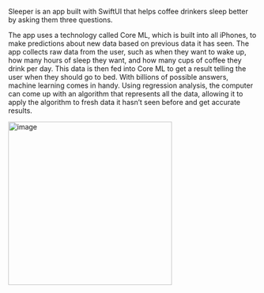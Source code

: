 Sleeper is an app built with SwiftUI that helps coffee drinkers sleep better by asking them three questions.

The app uses a technology called Core ML, which is built into all iPhones, to make predictions about new data based on previous data it has seen. 
The app collects raw data from the user, such as when they want to wake up, how many hours of sleep they want, and how many cups of coffee they drink per day. 
This data is then fed into Core ML to get a result telling the user when they should go to bed. 
With billions of possible answers, machine learning comes in handy. 
Using regression analysis, the computer can come up with an algorithm that represents all the data, allowing it to apply the algorithm to fresh data it hasn’t seen before and get accurate results.

<img width="331" alt="image" src="https://github.com/dLucs/Sleeper/assets/99974795/cd53b2f9-1b9b-4dc4-b514-6380f1bbedba">
